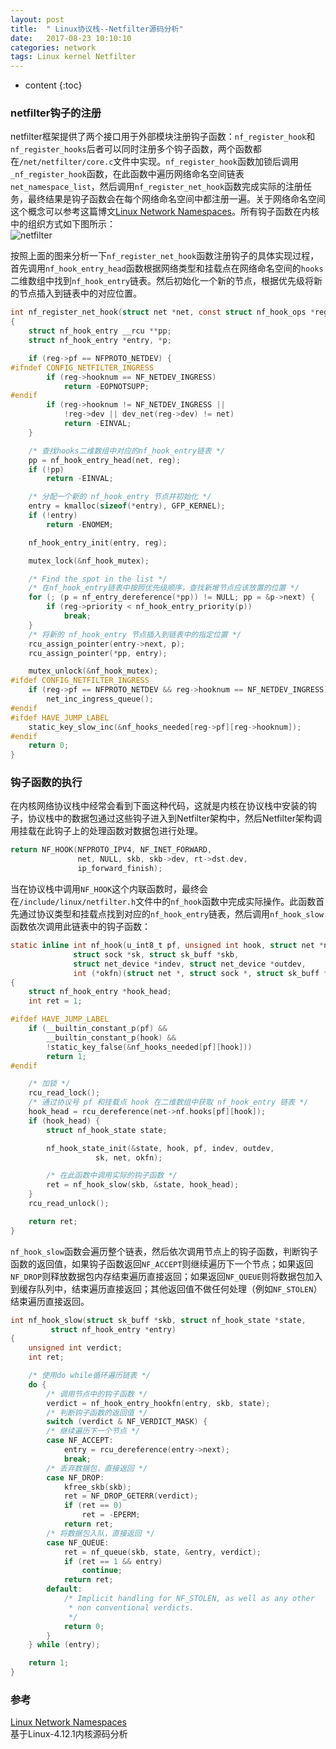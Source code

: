 ```yaml
---
layout: post
title:  " Linux协议栈--Netfilter源码分析"
date:   2017-08-23 10:10:10
categories: network
tags: Linux kernel Netfilter 
---
```


* content
{:toc}

### netfilter钩子的注册

netfilter框架提供了两个接口用于外部模块注册钩子函数：`nf_register_hook`和`nf_register_hooks`后者可以同时注册多个钩子函数，两个函数都在`/net/netfilter/core.c`文件中实现。`nf_register_hook`函数加锁后调用`_nf_register_hook`函数，在此函数中遍历网络命名空间链表`net_namespace_list`，然后调用`nf_register_net_hook`函数完成实际的注册任务，最终结果是钩子函数会在每个网络命名空间中都注册一遍。关于网络命名空间这个概念可以参考这篇博文[Linux Network Namespaces](http://www.opencloudblog.com/?p=42)。所有钩子函数在内核中的组织方式如下图所示：   
![netfilter]({{"/css/pics/netfilter.jpg"}})   

按照上面的图来分析一下`nf_register_net_hook`函数注册钩子的具体实现过程，首先调用`nf_hook_entry_head`函数根据网络类型和挂载点在网络命名空间的`hooks`二维数组中找到`nf_hook_entry`链表。然后初始化一个新的节点，根据优先级将新的节点插入到链表中的对应位置。   
```c
int nf_register_net_hook(struct net *net, const struct nf_hook_ops *reg)
{
	struct nf_hook_entry __rcu **pp;
	struct nf_hook_entry *entry, *p;

	if (reg->pf == NFPROTO_NETDEV) {
#ifndef CONFIG_NETFILTER_INGRESS
		if (reg->hooknum == NF_NETDEV_INGRESS)
			return -EOPNOTSUPP;
#endif
		if (reg->hooknum != NF_NETDEV_INGRESS ||
		    !reg->dev || dev_net(reg->dev) != net)
			return -EINVAL;
	}

	/* 查找hooks二维数组中对应的nf_hook_entry链表 */
	pp = nf_hook_entry_head(net, reg);
	if (!pp)
		return -EINVAL;

	/* 分配一个新的 nf_hook_entry 节点并初始化 */
	entry = kmalloc(sizeof(*entry), GFP_KERNEL);
	if (!entry)
		return -ENOMEM;

	nf_hook_entry_init(entry, reg);

	mutex_lock(&nf_hook_mutex);

	/* Find the spot in the list */
	/* 在nf_hook_entry链表中按照优先级顺序，查找新增节点应该放置的位置 */
	for (; (p = nf_entry_dereference(*pp)) != NULL; pp = &p->next) {
		if (reg->priority < nf_hook_entry_priority(p))
			break;
	}
	/* 将新的 nf_hook_entry 节点插入到链表中的指定位置 */
	rcu_assign_pointer(entry->next, p);
	rcu_assign_pointer(*pp, entry);

	mutex_unlock(&nf_hook_mutex);
#ifdef CONFIG_NETFILTER_INGRESS
	if (reg->pf == NFPROTO_NETDEV && reg->hooknum == NF_NETDEV_INGRESS)
		net_inc_ingress_queue();
#endif
#ifdef HAVE_JUMP_LABEL
	static_key_slow_inc(&nf_hooks_needed[reg->pf][reg->hooknum]);
#endif
	return 0;
}
```

### 钩子函数的执行

在内核网络协议栈中经常会看到下面这种代码，这就是内核在协议栈中安装的钩子，协议栈中的数据包通过这些钩子进入到Netfilter架构中，然后Netfilter架构调用挂载在此钩子上的处理函数对数据包进行处理。
```c
return NF_HOOK(NFPROTO_IPV4, NF_INET_FORWARD,
		       net, NULL, skb, skb->dev, rt->dst.dev,
		       ip_forward_finish);
```

当在协议栈中调用`NF_HOOK`这个内联函数时，最终会在`/include/linux/netfilter.h`文件中的`nf_hook`函数中完成实际操作。此函数首先通过协议类型和挂载点找到对应的`nf_hook_entry`链表，然后调用`nf_hook_slow`函数依次调用此链表中的钩子函数：   
```c
static inline int nf_hook(u_int8_t pf, unsigned int hook, struct net *net,
			  struct sock *sk, struct sk_buff *skb,
			  struct net_device *indev, struct net_device *outdev,
			  int (*okfn)(struct net *, struct sock *, struct sk_buff *))
{
	struct nf_hook_entry *hook_head;
	int ret = 1;

#ifdef HAVE_JUMP_LABEL
	if (__builtin_constant_p(pf) &&
	    __builtin_constant_p(hook) &&
	    !static_key_false(&nf_hooks_needed[pf][hook]))
		return 1;
#endif

	/* 加锁 */
	rcu_read_lock();
	/* 通过协议号 pf 和挂载点 hook 在二维数组中获取 nf_hook_entry 链表 */
	hook_head = rcu_dereference(net->nf.hooks[pf][hook]);
	if (hook_head) {
		struct nf_hook_state state;

		nf_hook_state_init(&state, hook, pf, indev, outdev,
				   sk, net, okfn);

		/* 在此函数中调用实际的钩子函数 */
		ret = nf_hook_slow(skb, &state, hook_head);
	}
	rcu_read_unlock();

	return ret;
}
```

`nf_hook_slow`函数会遍历整个链表，然后依次调用节点上的钩子函数，判断钩子函数的返回值，如果钩子函数返回`NF_ACCEPT`则继续遍历下一个节点；如果返回`NF_DROP`则释放数据包内存结束遍历直接返回；如果返回`NF_QUEUE`则将数据包加入到缓存队列中，结束遍历直接返回；其他返回值不做任何处理（例如`NF_STOLEN`）结束遍历直接返回。   
```c
int nf_hook_slow(struct sk_buff *skb, struct nf_hook_state *state,
		 struct nf_hook_entry *entry)
{
	unsigned int verdict;
	int ret;

	/* 使用do while循环遍历链表 */
	do {
		/* 调用节点中的钩子函数 */
		verdict = nf_hook_entry_hookfn(entry, skb, state);
		/* 判断钩子函数的返回值 */
		switch (verdict & NF_VERDICT_MASK) {
		/* 继续遍历下一个节点 */
		case NF_ACCEPT: 
			entry = rcu_dereference(entry->next);
			break;
		/* 丢弃数据包，直接返回 */
		case NF_DROP:
			kfree_skb(skb);
			ret = NF_DROP_GETERR(verdict);
			if (ret == 0)
				ret = -EPERM;
			return ret;
		/* 将数据包入队，直接返回 */
		case NF_QUEUE:
			ret = nf_queue(skb, state, &entry, verdict);
			if (ret == 1 && entry)
				continue;
			return ret;
		default:
			/* Implicit handling for NF_STOLEN, as well as any other
			 * non conventional verdicts.
			 */
			return 0;
		}
	} while (entry);

	return 1;
}
```

### 参考

[Linux Network Namespaces](http://www.opencloudblog.com/?p=42)   
基于Linux-4.12.1内核源码分析
